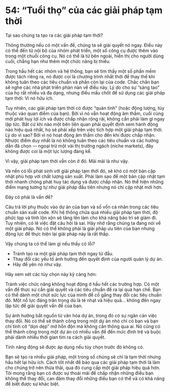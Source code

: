 # 54: “Tuổi thọ” của các giải pháp tạm thời

Tại sao chúng ta tạo ra các giải pháp tạm thời?

Thông thường nếu có một vấn đề, chúng ta sẽ giải quyết nó ngay. Điều này có thể đến từ nội bộ của nhóm phát triển, một số công cụ được thêm vào trong một chuỗi công cụ. Nó có thể là từ bên ngoài, hiển thị cho người dùng cuối, chẳng hạn như thêm một chức năng bị thiếu.

Trong hầu hết các nhóm và hệ thống, bạn sẽ tìm thấy một số phần mềm được tách riêng ra, nó được coi là chương trình nhất thời để thay thế khi không tuân theo các tiêu chuẩn và phần còn lại của code. Chắc chắn bạn sẽ nghe các nhà phát triển phàn nàn về điều này. Lý do cho sự “sáng tạo” của họ rất nhiều và đa dạng, nhưng điều mấu chốt để sử dụng các giải pháp tạm thời: Vì nó hữu ích.

Tuy nhiên, các giải pháp tạm thời có được “quán tính” (hoặc động lượng, tùy thuộc vào quan điểm của bạn). Bởi vì nó vẫn hoạt động âm thầm, cuối cùng mới phát huy lợi ích và được chấp nhận rộng rãi, không cần phải làm gì ngay lập tức. Bất cứ khi nào một bên liên quan phải quyết định xem hành động nào hiệu quả nhất, họ sẽ phải xếp trên việc tích hợp một giải pháp tạm thời. Lý do vì sao? Bởi vì nó hoạt động âm thầm cho đến khi được chấp nhận. Nhược điểm duy nhất là nó không tuân theo các tiêu chuẩn và các hướng dẫn đã chọn — ngoại trừ một vài thị trường ngách (niche markets), đây không được coi là một lực lượng đáng kể.

Vì vậy, giải pháp tạm thời vẫn còn ở đó. Mãi mãi là như vậy.

Và nền có lỗi phát sinh với giải pháp tạm thời đó, sẽ khó có một bản cập nhật phù hợp với chất lượng sản xuất. Phải làm sao để một bản cập nhật tạm thời nhanh chóng phát huy tác dụng và được chấp nhận. Nó thể hiện những điểm mạng tương tự như giải pháp đầu tiên nhưng nó chỉ cập nhật mới hơn.

Đây có phải là vấn đề?

Câu trả lời phụ thuộc vào dự án của bạn và số vốn cá nhân trong các tiêu chuẩn sản xuất code. Khi hệ thống chứa quá nhiều giải pháp tạm thời, độ phức tạp và tính lộn xộn sẽ tăng lên làm cho khả năng bảo trì sẽ giảm đi. Tuy nhiên, có lẽ việc đặt câu hỏi là sai. Hãy nhớ rằng chúng ta đang nói về một giải pháp. Nó có thể không phải là giải pháp ưu tiên của bạn nhưng động lực để thực hiện lại giải pháp này là rất thấp.

Vậy chúng ta có thể làm gì nếu thấy có lỗi?
- Tránh tạo ra một giải pháp tạm thời ngay từ đầu.
- Thay đổi các yếu tố ảnh hưởng đến quyết định của người quản lý dự án.
- Hãy để yên nó như vậy.

Hãy xem xét các tùy chọn này kỹ càng hơn:

Tránh việc chức năng không hoạt động ở hầu hết các trường hợp. Có một vấn đề thực sự cần giải quyết và các tiêu chuẩn đề ra lại quá hạn chế. Bạn có thể dành một chút sức lực của mình để cố gắng thay đổi các tiêu chuẩn đó. Một nỗ lực đáng trân trọng dù là tẻ nhạt và hiệu quả… không đến ngay lập tức để giải quyết vấn đề của bạn.

Sự ảnh hưởng bắt nguồn từ văn hóa dự án, trong đó có sự ngăn cản việc thay đổi. Nó có thể sẽ thành công trong một dự án nhỏ chỉ có bạn và bạn chỉ tình cờ “dọn dẹp” mớ hỗn độn mà không cần thông qua ai. Nó cũng có thể thành công trong một dự án có nhiều vấn đề đến mức đình trệ và buộc phải dành nhiều thời gian tìm ra cách giải quyết.

Tính năng động sẽ được áp dụng nếu tùy chọn trước đó không có.

Bạn sẽ tạo ra nhiều giải pháp, một trong số chúng sẽ chỉ là tạm thời nhưng hầu hết lại hữu ích. Cách tốt nhất để bảo qua các giải pháp tạm thời là làm cho chúng trở nên thừa thãi, qua đó cung cấp một giải pháp hiệu quả hơn. Tôi mong rằng bạn có được sự thoải mái để chấp nhận những điều bạn không thể thay đổi, can đảm thay đổi những điều bạn có thể và có khả năng để biết được sự khác biệt.
